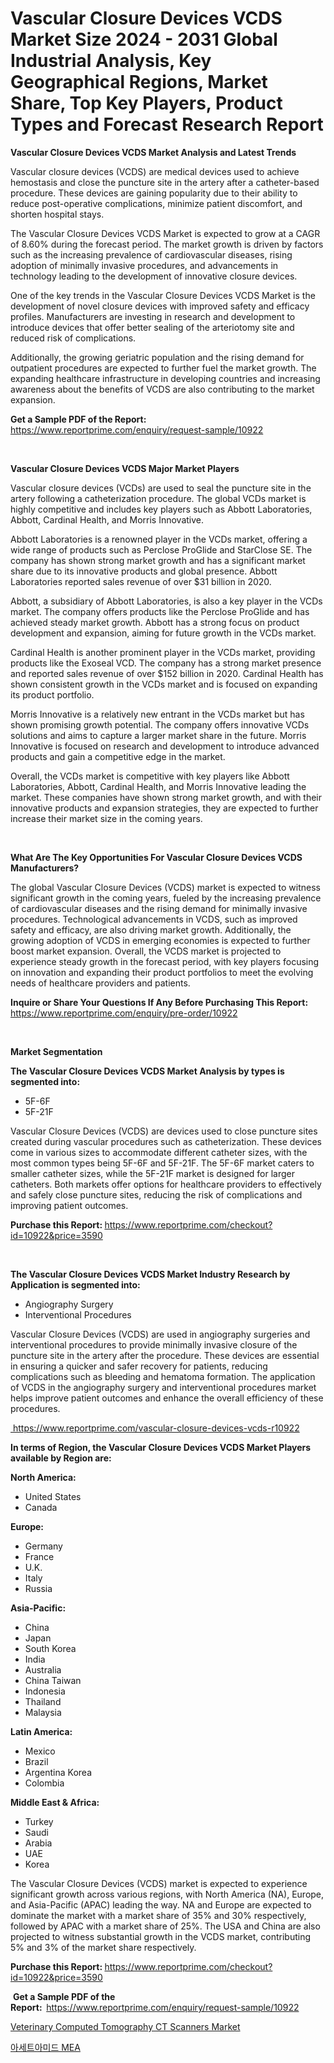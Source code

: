 <p><h1>Vascular Closure Devices VCDS Market Size 2024 - 2031 Global Industrial Analysis, Key Geographical Regions, Market Share, Top Key Players, Product Types and Forecast Research Report</h1></p><p><strong>Vascular Closure Devices VCDS Market Analysis and Latest Trends</strong></p>
<p><p>Vascular closure devices (VCDS) are medical devices used to achieve hemostasis and close the puncture site in the artery after a catheter-based procedure. These devices are gaining popularity due to their ability to reduce post-operative complications, minimize patient discomfort, and shorten hospital stays.</p><p>The Vascular Closure Devices VCDS Market is expected to grow at a CAGR of 8.60% during the forecast period. The market growth is driven by factors such as the increasing prevalence of cardiovascular diseases, rising adoption of minimally invasive procedures, and advancements in technology leading to the development of innovative closure devices.</p><p>One of the key trends in the Vascular Closure Devices VCDS Market is the development of novel closure devices with improved safety and efficacy profiles. Manufacturers are investing in research and development to introduce devices that offer better sealing of the arteriotomy site and reduced risk of complications.</p><p>Additionally, the growing geriatric population and the rising demand for outpatient procedures are expected to further fuel the market growth. The expanding healthcare infrastructure in developing countries and increasing awareness about the benefits of VCDS are also contributing to the market expansion.</p></p>
<p><strong>Get a Sample PDF of the Report:&nbsp;</strong> <a href="https://www.reportprime.com/enquiry/request-sample/10922">https://www.reportprime.com/enquiry/request-sample/10922</a></p>
<p>&nbsp;</p>
<p><strong>Vascular Closure Devices VCDS Major Market Players</strong></p>
<p><p>Vascular closure devices (VCDs) are used to seal the puncture site in the artery following a catheterization procedure. The global VCDs market is highly competitive and includes key players such as Abbott Laboratories, Abbott, Cardinal Health, and Morris Innovative.</p><p>Abbott Laboratories is a renowned player in the VCDs market, offering a wide range of products such as Perclose ProGlide and StarClose SE. The company has shown strong market growth and has a significant market share due to its innovative products and global presence. Abbott Laboratories reported sales revenue of over $31 billion in 2020.</p><p>Abbott, a subsidiary of Abbott Laboratories, is also a key player in the VCDs market. The company offers products like the Perclose ProGlide and has achieved steady market growth. Abbott has a strong focus on product development and expansion, aiming for future growth in the VCDs market.</p><p>Cardinal Health is another prominent player in the VCDs market, providing products like the Exoseal VCD. The company has a strong market presence and reported sales revenue of over $152 billion in 2020. Cardinal Health has shown consistent growth in the VCDs market and is focused on expanding its product portfolio.</p><p>Morris Innovative is a relatively new entrant in the VCDs market but has shown promising growth potential. The company offers innovative VCDs solutions and aims to capture a larger market share in the future. Morris Innovative is focused on research and development to introduce advanced products and gain a competitive edge in the market.</p><p>Overall, the VCDs market is competitive with key players like Abbott Laboratories, Abbott, Cardinal Health, and Morris Innovative leading the market. These companies have shown strong market growth, and with their innovative products and expansion strategies, they are expected to further increase their market size in the coming years.</p></p>
<p>&nbsp;</p>
<p><strong>What Are The Key Opportunities For Vascular Closure Devices VCDS Manufacturers?</strong></p>
<p><p>The global Vascular Closure Devices (VCDS) market is expected to witness significant growth in the coming years, fueled by the increasing prevalence of cardiovascular diseases and the rising demand for minimally invasive procedures. Technological advancements in VCDS, such as improved safety and efficacy, are also driving market growth. Additionally, the growing adoption of VCDS in emerging economies is expected to further boost market expansion. Overall, the VCDS market is projected to experience steady growth in the forecast period, with key players focusing on innovation and expanding their product portfolios to meet the evolving needs of healthcare providers and patients.</p></p>
<p><strong>Inquire or Share Your Questions If Any Before Purchasing This Report:</strong> <a href="https://www.reportprime.com/enquiry/pre-order/10922">https://www.reportprime.com/enquiry/pre-order/10922</a></p>
<p>&nbsp;</p>
<p><strong>Market Segmentation</strong></p>
<p><strong>The Vascular Closure Devices VCDS Market Analysis by types is segmented into:</strong></p>
<p><ul><li>5F-6F</li><li>5F-21F</li></ul></p>
<p><p>Vascular Closure Devices (VCDS) are devices used to close puncture sites created during vascular procedures such as catheterization. These devices come in various sizes to accommodate different catheter sizes, with the most common types being 5F-6F and 5F-21F. The 5F-6F market caters to smaller catheter sizes, while the 5F-21F market is designed for larger catheters. Both markets offer options for healthcare providers to effectively and safely close puncture sites, reducing the risk of complications and improving patient outcomes.</p></p>
<p><strong>Purchase this Report:&nbsp;</strong><a href="https://www.reportprime.com/checkout?id=10922&price=3590">https://www.reportprime.com/checkout?id=10922&price=3590</a></p>
<p>&nbsp;</p>
<p><strong>The Vascular Closure Devices VCDS Market Industry Research by Application is segmented into:</strong></p>
<p><ul><li>Angiography Surgery</li><li>Interventional Procedures</li></ul></p>
<p><p>Vascular Closure Devices (VCDS) are used in angiography surgeries and interventional procedures to provide minimally invasive closure of the puncture site in the artery after the procedure. These devices are essential in ensuring a quicker and safer recovery for patients, reducing complications such as bleeding and hematoma formation. The application of VCDS in the angiography surgery and interventional procedures market helps improve patient outcomes and enhance the overall efficiency of these procedures.</p></p>
<p><a href="https://www.reportprime.com/vascular-closure-devices-vcds-r10922">&nbsp;https://www.reportprime.com/vascular-closure-devices-vcds-r10922</a></p>
<p><strong>In terms of Region, the Vascular Closure Devices VCDS Market Players available by Region are:</strong></p>
<p>
    <p> <strong> North America: </strong>
        <ul>
            <li>United States</li>
            <li>Canada</li>
        </ul>
        </p> 
    <p> <strong> Europe: </strong>
        <ul>
            <li>Germany</li>
            <li>France</li>
            <li>U.K.</li>
            <li>Italy</li>
            <li>Russia</li>
        </ul>
        </p> 
    <p> <strong> Asia-Pacific: </strong>
        <ul>
            <li>China</li>
            <li>Japan</li>
            <li>South Korea</li>
            <li>India</li>
            <li>Australia</li>
            <li>China Taiwan</li>
            <li>Indonesia</li>
            <li>Thailand</li>
            <li>Malaysia</li>
        </ul>
        </p> 
    <p> <strong> Latin America: </strong>
        <ul>
            <li>Mexico</li>
            <li>Brazil</li>
            <li>Argentina Korea</li>
            <li>Colombia</li>
        </ul>
        </p> 
    <p> <strong> Middle East & Africa: </strong>
        <ul>
            <li>Turkey</li>
            <li>Saudi</li>
            <li>Arabia</li>
            <li>UAE</li>
            <li>Korea</li>
        </ul>
    </p>
    </p>
<p><p>The Vascular Closure Devices (VCDS) market is expected to experience significant growth across various regions, with North America (NA), Europe, and Asia-Pacific (APAC) leading the way. NA and Europe are expected to dominate the market with a market share of 35% and 30% respectively, followed by APAC with a market share of 25%. The USA and China are also projected to witness substantial growth in the VCDS market, contributing 5% and 3% of the market share respectively.</p></p>
<p><strong>Purchase this Report: </strong><a href="https://www.reportprime.com/checkout?id=10922&price=3590">https://www.reportprime.com/checkout?id=10922&price=3590</a></p>
<p>&nbsp;<strong>Get a Sample PDF of the Report:&nbsp;&nbsp;</strong><a href="https://www.reportprime.com/enquiry/request-sample/10922">https://www.reportprime.com/enquiry/request-sample/10922</a></p>
<p><strong></strong></p>
<p><p><a href="https://github.com/CliffMedina6/Market-Research-Report-List-4/blob/main/veterinary-computed-tomography-ct-scanners-market.md">Veterinary Computed Tomography CT Scanners Market</a></p><p><a href="https://medium.com/@autumnberge/%EC%95%84%EC%84%B8%ED%8A%B8%EC%95%84%EB%AF%B8%EB%93%9C-mea-%EC%8B%9C%EC%9E%A5-%EA%B2%BD%EC%9F%81-%EB%B6%84%EC%84%9D-%EC%8B%9C%EC%9E%A5-%EB%8F%99%ED%96%A5-%EB%B0%8F-2031%EB%85%84%EA%B9%8C%EC%A7%80%EC%9D%98-%EC%98%88%EC%B8%A1-8d85fb6d692f">아세트아미드 MEA</a></p></p>